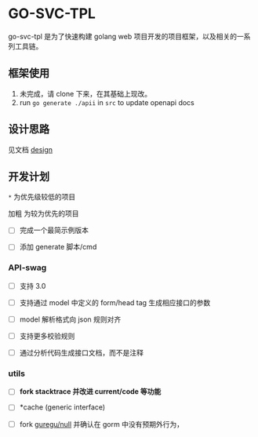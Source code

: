 # GO-SVC-TPL

go-svc-tpl 是为了快速构建 golang web 项目开发的项目框架，以及相关的一系列工具链。



## 框架使用

1. 未完成，请 clone 下来，在其基础上现改。
2. run `go generate ./apii` in `src` to update openapi docs

## 设计思路

见文档 [design](./docs/design.md)



## 开发计划

`*` 为优先级较低的项目

加粗 为较为优先的项目



- [ ] 完成一个最简示例版本
- [ ] 添加 generate 脚本/cmd



### API-swag

- [ ] 支持 3.0
- [ ] 支持通过 model 中定义的 form/head tag 生成相应接口的参数
- [ ] model 解析格式向 json 规则对齐
- [ ] 支持更多校验规则
- [ ] 通过分析代码生成接口文档，而不是注释



### utils

- [ ] **fork stacktrace 并改进 current/code 等功能**
- [ ] *cache (generic interface)
- [ ] fork [guregu/null](https://github.com/guregu/null/tree/master) 并确认在 gorm 中没有预期外行为，

